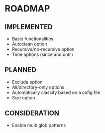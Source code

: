 # ROADMAP

## IMPLEMENTED
- Basic functionalities
- Autoclean option
- Recursive/no-recursive option
- Time options (since and until)

## PLANNED
- Exclude option
- All/directory-only options
- Automatically classify based on a cofig file
- Size option

## CONSIDERATION
- Enable multi glob patterns
